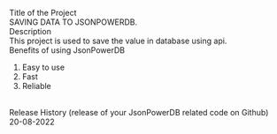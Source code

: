 Title of the Project<br>
SAVING DATA TO JSONPOWERDB.
<br>
Description<br>
This project is used to save the value in database using api.
<br>
Benefits of using JsonPowerDB<br>
1) Easy to use<br>
2) Fast<br>
3) Reliable<br>
<br>
Release History (release of your JsonPowerDB related code on Github)<br>
20-08-2022
